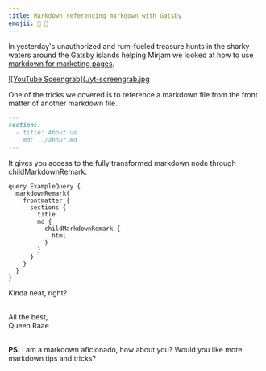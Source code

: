 ```yaml
---
title: Markdown referencing markdown with Gatsby
emojii: 📄 🔄
---
```


In yesterday's unauthorized and rum-fueled treasure hunts in the sharky waters around the Gatsby islands helping Mirjam we looked at how to use [markdown for marketing pages](https://youtu.be/Wipi2lw6Mvc?t=803).

[![YouTube Sceengrab](./yt-screengrab.jpg](https://youtu.be/Wipi2lw6Mvc?t=803)

One of the tricks we covered is to reference a markdown file from the front matter of another markdown file.

```md
---
sections:
  - title: About us
    md: ../about.md
---
```

It gives you access to the fully transformed markdown node through childMarkdownRemark.

```
query ExampleQuery {
  markdownRemark{
    frontmatter {
      sections {
        title
        md {
          childMarkdownRemark {
            html
          }
        }
      }
    }
  }
}
```

Kinda neat, right?

&nbsp;  
All the best,  
Queen Raae

&nbsp;  
**PS:** I am a markdown aficionado, how about you? Would you like more markdown tips and tricks?
